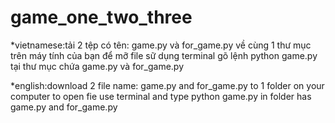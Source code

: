 ﻿# game_one_two_three
*vietnamese:tải 2 tệp có tên: game.py và for_game.py về cùng 1 thư mục trên máy tính của bạn
để mỡ file sữ dụng terminal gõ lệnh python game.py tại thư mục chứa game.py và for_game.py


*english:download 2 file name: game.py and for_game.py to 1 folder on your computer
to open fie use terminal and type python game.py in folder has game.py and for_game.py
 

